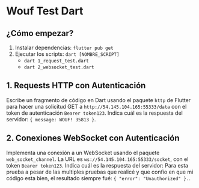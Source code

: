 # Wouf Test Dart

## ¿Cómo empezar?

1. Instalar dependencias: `flutter pub get`
2. Ejecutar los scripts: `dart [NOMBRE_SCRIPT]`
   - `dart 1_request_test.dart`
   - `dart 2_websocket_test.dart`

## 1. Requests HTTP con Autenticación

Escribe un fragmento de código en Dart usando el paquete `http` de Flutter para hacer una solicitud GET a `http://54.145.104.165:55333/data` con el token de autenticación `Bearer token123`. Indica cuál es la
respuesta del servidor: `{ message: WOUF! 35813 }`.

## 2. Conexiones WebSocket con Autenticación

Implementa una conexión a un WebSocket usando el paquete `web_socket_channel`. La URL es  `ws://54.145.104.165:55333/socket`, con el token `Bearer token123`. Indica cuál es la respuesta del
servidor: Para esta prueba a pesar de las multiples pruebas que realicé y que confio en que mi código esta bien, el resultado siempre fué: `{ "error": "Unauthorized" }.`.

